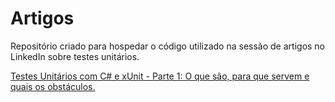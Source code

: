 # **Artigos**
Repositório criado para hospedar o código utilizado na sessão de artigos no LinkedIn sobre testes unitários.

[Testes Unitários com C# e xUnit - Parte 1: O que são, para que servem e quais os obstáculos.](https://www.linkedin.com/pulse/testes-unit%25C3%25A1rios-com-c-e-xunit-parte-1-o-que-s%25C3%25A3o-para-luis-felipe/?trackingId=ebQk0xGUSaefopwSh1OcaQ%3D%3D)
